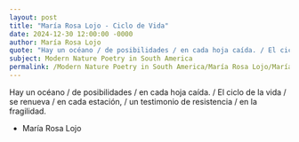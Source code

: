 ```yaml
---
layout: post
title: "María Rosa Lojo - Ciclo de Vida"
date: 2024-12-30 12:00:00 -0000
author: María Rosa Lojo
quote: "Hay un océano / de posibilidades / en cada hoja caída. / El ciclo de la vida / se renueva / en cada estación, / un testimonio de resistencia / en la fragilidad."
subject: Modern Nature Poetry in South America
permalink: /Modern Nature Poetry in South America/María Rosa Lojo/María Rosa Lojo - Ciclo de Vida
---
```


Hay un océano / de posibilidades / en cada hoja caída. / El ciclo de la vida / se renueva / en cada estación, / un testimonio de resistencia / en la fragilidad.

- María Rosa Lojo
